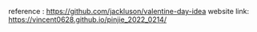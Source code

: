 reference : https://github.com/jackluson/valentine-day-idea
website link: https://vincent0628.github.io/pinjie_2022_0214/